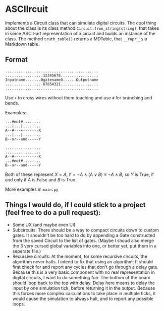 # ASCIIrcuit

Implements a Circuit class that can simulate digital circuits. The cool thing about the class is its class method `Circuit.from_string(string)`, that takes in some ASCII-art representation of a circuit and builds an instance of the class. The method `truth_table()` returns a MDTable, that `__repr__`s a Markdown table.

## Format

```
..........................................
.................12345678.................
Inputname.......0gatename0......Outputname
.................87654321.................
..........................................
```

Use `+` to cross wires without them touching and use `#` for branching and bends.

Examples:

```
...#not#........
...|...|........
A--#---+-------X
...|...|........
B--or--and-----Y
```

```
................
................
A--#-----------X
...#not#........
B--or--and-----Y
```

Both of these represent $X = A, Y = ¬A \land (A \lor B) \equiv ¬A \land B$, so $Y$ is True, if and only if $A$ is False and $B$ is True.

More examples in `main.py`

## Things I would do, if I could stick to a project (feel free to do a pull request):

- Some UX (and maybe even UI)
- Subcircuits: There should be a way to compact circuits down to custom gates. It shouldn't be too hard to do by appending a Gate constructed from the saved Circuit to the list of gates. (Maybe I shoud also merge the 3 very cursed global variables into one, or better yet, put them in a seperate file.)
- Recursive circuits: At the moment, for some recursive circuits, the algorithm never halts. I intend to fix that using an algorithm: It should first check for and report any cycles that don't go through a delay gate. Because this is a very basic component with no real representation in digital circuits, I want to do something fun: The bottom of the board should loop back to the top with delay. Delay here means to delay the input by one simulation tick, before returning it in the output. Because this forces more complex calculations to take place in multiple ticks, it would cause the simulation to always halt, and to report any possible loops.
